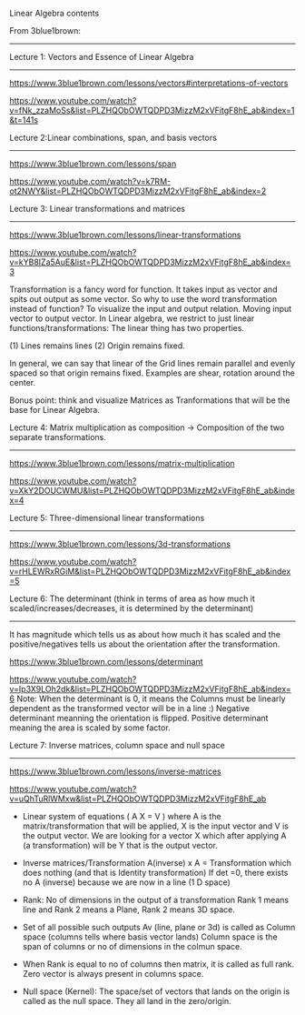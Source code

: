 Linear Algebra contents

From 3blue1brown:
*****************
Lecture 1: Vectors and Essence of Linear Algebra
*************************************************
https://www.3blue1brown.com/lessons/vectors#interpretations-of-vectors

https://www.youtube.com/watch?v=fNk_zzaMoSs&list=PLZHQObOWTQDPD3MizzM2xVFitgF8hE_ab&index=1&t=141s

Lecture 2:Linear combinations, span, and basis vectors
*************************************************
https://www.3blue1brown.com/lessons/span

https://www.youtube.com/watch?v=k7RM-ot2NWY&list=PLZHQObOWTQDPD3MizzM2xVFitgF8hE_ab&index=2
 
 
Lecture 3: Linear transformations and matrices
*************************************************
https://www.3blue1brown.com/lessons/linear-transformations

https://www.youtube.com/watch?v=kYB8IZa5AuE&list=PLZHQObOWTQDPD3MizzM2xVFitgF8hE_ab&index=3
 
Transformation is a fancy word for function. It takes input as vector and spits out output as some vector. 
So why to use the word transformation instead of function? 
To visualize the input and output relation. Moving input vector to output vector.
In Linear algebra, we restrict to just linear functions/transformations: The linear thing has two properties. 

(1) Lines remains lines 
(2) Origin remains fixed. 

In general, we can say that linear of the Grid lines remain parallel and evenly spaced so that origin remains fixed. 
Examples are shear, rotation around the center. 

Bonus point: think and visualize Matrices as Tranformations that will be the base for Linear Algebra.
 
Lecture 4: Matrix multiplication as composition -> Composition of the two separate transformations. 
*************************************************
https://www.3blue1brown.com/lessons/matrix-multiplication

https://www.youtube.com/watch?v=XkY2DOUCWMU&list=PLZHQObOWTQDPD3MizzM2xVFitgF8hE_ab&index=4
 
Lecture 5: Three-dimensional linear transformations
*************************************************
https://www.3blue1brown.com/lessons/3d-transformations

https://www.youtube.com/watch?v=rHLEWRxRGiM&list=PLZHQObOWTQDPD3MizzM2xVFitgF8hE_ab&index=5
 
Lecture 6: The determinant (think in terms of area as how much it scaled/increases/decreases, it is determined by the determinant)
*************************************************
It has magnitude which tells us as about how much it has scaled and the positive/negatives tells us about the orientation after the transformation. 

https://www.3blue1brown.com/lessons/determinant

https://www.youtube.com/watch?v=Ip3X9LOh2dk&list=PLZHQObOWTQDPD3MizzM2xVFitgF8hE_ab&index=6
Note: When the determinant is 0, it means the Columns must be linearly dependent as the transformed vector will be in a line :)
      Negative determinant meanning the orientation is flipped. 
      Positive determinant meaning the area is scaled by some factor.
 
Lecture 7: Inverse matrices, column space and null space
*************************************************
https://www.3blue1brown.com/lessons/inverse-matrices

https://www.youtube.com/watch?v=uQhTuRlWMxw&list=PLZHQObOWTQDPD3MizzM2xVFitgF8hE_ab

* Linear system of equations ( A X = V ) where A is the matrix/transformation that will be applied, X is the input vector and V is the output vector. 
We are looking for a vector X which after applying A (a transformation) will be Y that is the output vector. 

* Inverse matrices/Transformation 
A(inverse) x A = Transformation which does nothing (and that is Identity transformation)
If det =0, there exists no A (inverse) because we are now in a line (1 D space)
 
* Rank: No of dimensions in the output of a transformation 
Rank 1 means line and Rank 2 means a Plane, Rank 2 means 3D space.
 
* Set of all possible such outputs Av (line, plane or 3d) is called as Column space (columns tells where basis vector lands)
Column space is the span of columns or no of dimensions in the colmun space.
 
* When Rank is equal to no of columns then matrix, it is called as full rank. 
Zero vector is always present in columns space.
 
* Null space (Kernel): The space/set of vectors that lands on the origin is called as the null space. They all land in the zero/origin.



